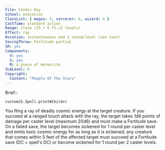 ```yaml
---
File: Cosmic Ray
School: evocation
ClassList: { magus: 5, sorcerer: 6, wizard: 6 }
CastTime: standard action
Range: close (25 + 5 ft./2 levels)
Effect: ray
Duration: instantaneous and 1 round/level (see text)
SavingThrow: Fortitude partial
SR: yes
Components:
  V: yes
  S: yes
  M: a piece of meteorite
SLALevel: 6
Copyright:
  Content: "People Of The Stars"
---
```

Brief:: 

```dataviewjs
customJS.Spell.printWiki(dv)
```

You fling a ray of deadly cosmic energy at the target creature. If you succeed at a ranged touch attack with the ray, the target takes 1d6 points of damage per caster level (maximum 20d6) and must make a Fortitude save. On a failed save, the target becomes sickened for 1 round per caster level and emits toxic cosmic energy for as long as it is sickened; any creature that comes within 5 feet of the affected target must succeed at a Fortitude save (DC = spell's DC) or become sickened for 1 round per 2 caster levels.
